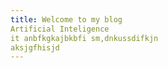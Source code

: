 ```yaml
---
title: Welcome to my blog
Artificial Inteligence 
it anbfkgkajbkbfi sm,dnkussdifkjn
aksjgfhisjd
---
```


